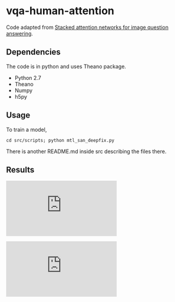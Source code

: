 # vqa-human-attention
Code adapted from
[Stacked attention networks for image question answering](http://arxiv.org/abs/1511.02274).

## Dependencies
The code is in python and uses Theano package.
- Python 2.7
- Theano
- Numpy
- h5py


## Usage

To train a model,
```
cd src/scripts; python mtl_san_deepfix.py
```

There is another README.md inside src describing the files there.

## Results

![alt text](https://raw.githubusercontent.com/goncalomcorreia/vqa_human_attention/master/img/good.pdf)

![alt text](https://raw.githubusercontent.com//goncalomcorreia/vqa_human_attention/blob/master/img/bad.pdf)
